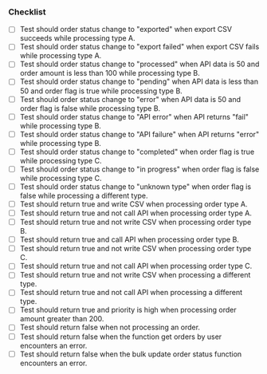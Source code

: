### Checklist

- [ ] Test should order status change to "exported" when export CSV succeeds while processing type A.
- [ ] Test should order status change to "export failed" when export CSV fails while processing type A.
- [ ] Test should order status change to "processed" when API data is 50 and order amount is less than 100 while processing type B.
- [ ] Test should order status change to "pending" when API data is less than 50 and order flag is true while processing type B.
- [ ] Test should order status change to "error" when API data is 50 and order flag is false while processing type B.
- [ ] Test should order status change to "API error" when API returns "fail" while processing type B.
- [ ] Test should order status change to "API failure" when API returns "error" while processing type B.
- [ ] Test should order status change to "completed" when order flag is true while processing type C.
- [ ] Test should order status change to "in progress" when order flag is false while processing type C.
- [ ] Test should order status change to "unknown type" when order flag is false while processing a different type.
- [ ] Test should return true and write CSV when processing order type A.
- [ ] Test should return true and not call API when processing order type A.
- [ ] Test should return true and not write CSV when processing order type B.
- [ ] Test should return true and call API when processing order type B.
- [ ] Test should return true and not write CSV when processing order type C.
- [ ] Test should return true and not call API when processing order type C.
- [ ] Test should return true and not write CSV when processing a different type.
- [ ] Test should return true and not call API when processing a different type.
- [ ] Test should return true and priority is high when processing order amount greater than 200.
- [ ] Test should return false when not processing an order.
- [ ] Test should return false when the function get orders by user encounters an error.
- [ ] Test should return false when the bulk update order status function encounters an error.